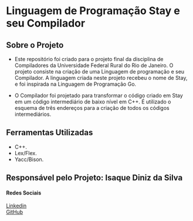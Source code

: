 # Linguagem de Programação Stay e seu Compilador

## Sobre o Projeto 
- Este repositório foi criado para o projeto final da disciplina de Compiladores da Universidade Federal Rural do Rio de Janeiro. O projeto consiste na criação de uma Linguagem de programação
 e seu Compilador. A linguagem criada neste projeto recebeu o nome de Stay, e foi inspirada na Linguagem de Programação Go. 
 
 - O Compilador foi projetado para transformar o código criado em Stay em um código intermediário de baixo nível em C++. É utilizado o esquema de três endereços para a criação
 de todos os códigos intermediários.


## Ferramentas Utilizadas
- C++.
- Lex/Flex.
- Yacc/Bison.


## Responsável pelo Projeto: Isaque Diniz da Silva
#### Redes Sociais
[Linkedin](https://www.linkedin.com/in/isaque-diniz-da-silva-a0773459/)
</br>
[GitHub](https://github.com/isaque14)

